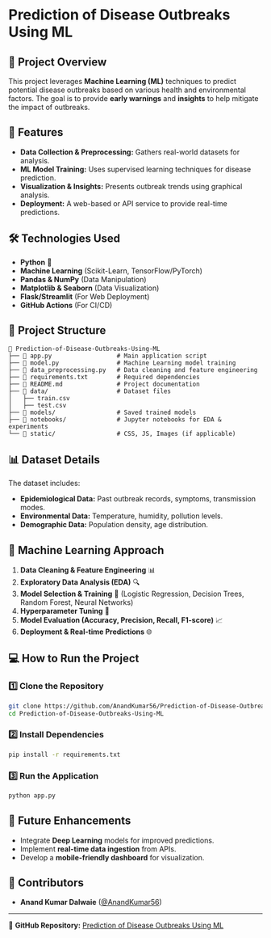 # Prediction of Disease Outbreaks Using ML

## 📌 Project Overview
This project leverages **Machine Learning (ML)** techniques to predict potential disease outbreaks based on various health and environmental factors. The goal is to provide **early warnings** and **insights** to help mitigate the impact of outbreaks.

## 🚀 Features
- **Data Collection & Preprocessing:** Gathers real-world datasets for analysis.
- **ML Model Training:** Uses supervised learning techniques for disease prediction.
- **Visualization & Insights:** Presents outbreak trends using graphical analysis.
- **Deployment:** A web-based or API service to provide real-time predictions.

## 🛠️ Technologies Used
- **Python** 🐍
- **Machine Learning** (Scikit-Learn, TensorFlow/PyTorch)
- **Pandas & NumPy** (Data Manipulation)
- **Matplotlib & Seaborn** (Data Visualization)
- **Flask/Streamlit** (For Web Deployment)
- **GitHub Actions** (For CI/CD)

## 📂 Project Structure
```
📂 Prediction-of-Disease-Outbreaks-Using-ML
├── 📄 app.py                  # Main application script
├── 📄 model.py                # Machine Learning model training
├── 📄 data_preprocessing.py   # Data cleaning and feature engineering
├── 📄 requirements.txt        # Required dependencies
├── 📄 README.md               # Project documentation
├── 📂 data/                   # Dataset files
│   ├── train.csv
│   ├── test.csv
├── 📂 models/                 # Saved trained models
├── 📂 notebooks/              # Jupyter notebooks for EDA & experiments
└── 📂 static/                 # CSS, JS, Images (if applicable)
```

## 📊 Dataset Details
The dataset includes:
- **Epidemiological Data:** Past outbreak records, symptoms, transmission modes.
- **Environmental Data:** Temperature, humidity, pollution levels.
- **Demographic Data:** Population density, age distribution.

## 🔮 Machine Learning Approach
1. **Data Cleaning & Feature Engineering** 📊
2. **Exploratory Data Analysis (EDA)** 🔍
3. **Model Selection & Training** 🤖 (Logistic Regression, Decision Trees, Random Forest, Neural Networks)
4. **Hyperparameter Tuning** 🎯
5. **Model Evaluation (Accuracy, Precision, Recall, F1-score)** 📈
6. **Deployment & Real-time Predictions** 🌐

## 💻 How to Run the Project
### 1️⃣ Clone the Repository
```sh
git clone https://github.com/AnandKumar56/Prediction-of-Disease-Outbreaks-Using-ML.git
cd Prediction-of-Disease-Outbreaks-Using-ML
```
### 2️⃣ Install Dependencies
```sh
pip install -r requirements.txt
```
### 3️⃣ Run the Application
```sh
python app.py
```

## 🚀 Future Enhancements
- Integrate **Deep Learning** models for improved predictions.
- Implement **real-time data ingestion** from APIs.
- Develop a **mobile-friendly dashboard** for visualization.

## 👥 Contributors
- **Anand Kumar Dalwaie** ([@AnandKumar56](https://github.com/AnandKumar56))

---
🔗 **GitHub Repository:** [Prediction of Disease Outbreaks Using ML](https://github.com/AnandKumar56/Prediction-of-Disease-Outbreaks-Using-ML)

